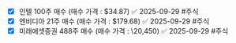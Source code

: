 * [x] 인텔 100주 매수 (매수 가격 : $34.87) ✅ 2025-09-29 #주식 
* [x] 엔비디아 21주 매수 (매수 가격 : $179.68) ✅ 2025-09-29 #주식 
* [x] 미래에셋증권 488주 매수 (매수 가격 : \20,450) ✅ 2025-09-29 #주식 